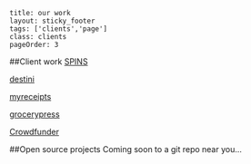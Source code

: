 ```
title: our work
layout: sticky_footer
tags: ['clients','page']
class: clients
pageOrder: 3
```

##Client work
<a href='http://www.spins.com' target="_blank">SPINS</a>

<a href='http://www.destinilocators.com' target="_blank">destini</a>


<a href='http://www.myreceipts.com' target="_blank">myreceipts</a>


<a href='http://www.grocerypress.com' target="_blank">grocerypress</a>


<!-- <a href='http://www.modelsofimpact.co' target="_blank">verynice</a> -->


<a href='http://www.crowdfunder.com' target="_blank">Crowdfunder</a>

##Open source projects
Coming soon to a git repo near you...

<!-- 
models of impact

ciclavia

nprank
-->

